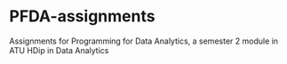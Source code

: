 # PFDA-assignments
Assignments for Programming for Data Analytics, a semester 2 module in ATU HDip in Data Analytics
